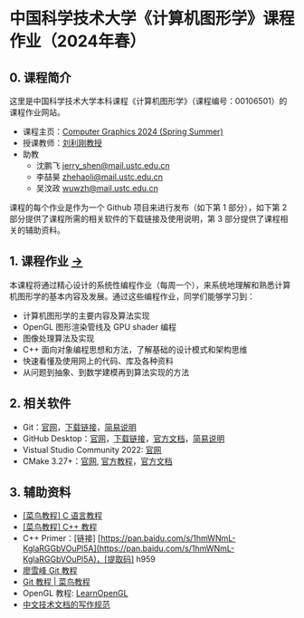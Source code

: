 # 中国科学技术大学《计算机图形学》课程作业（2024年春）

## 0. 课程简介

这里是中国科学技术大学本科课程《计算机图形学》（课程编号：00106501）的课程作业网站。

- 课程主页：[Computer Graphics 2024 (Spring Summer)](http://staff.ustc.edu.cn/~lgliu/Courses/ComputerGraphics_2024_spring-summer/default.htm)
- 授课教师：[刘利刚教授](http://staff.ustc.edu.cn/~lgliu)
- 助教
  - 沈鹏飞 [jerry_shen@mail.ustc.edu.cn](mailto:jerry_shen@mail.ustc.edu.cn)
  - 李喆昊 [zhehaoli@mail.ustc.edu.cn](mailto:zhehaoli@mail.ustc.edu.cn)
  - 吴汶政 [wuwzh@mail.ustc.edu.cn](mailto:wuwzh@mail.ustc.edu.cn)

课程的每个作业是作为一个 Github 项目来进行发布（如下第 1 部分），如下第 2 部分提供了课程所需的相关软件的下载链接及使用说明，第 3 部分提供了课程相关的辅助资料。

## 1. 课程作业 [->](Homeworks/)

本课程将通过精心设计的系统性编程作业（每周一个），来系统地理解和熟悉计算机图形学的基本内容及发展。通过这些编程作业，同学们能够学习到：

- 计算机图形学的主要内容及算法实现
- OpenGL 图形渲染管线及 GPU shader 编程
- 图像处理算法及实现
- C++ 面向对象编程思想和方法，了解基础的设计模式和架构思维
- 快速看懂及使用网上的代码、库及各种资料
- 从问题到抽象、到数学建模再到算法实现的方法

## 2. 相关软件

- Git：[官网](https://git-scm.com/)，[下载链接](https://git-scm.com/download/win)，[简易说明](Softwares/Github.md)
- GitHub Desktop：[官网](https://desktop.github.com/)，[下载链接](https://central.github.com/deployments/desktop/desktop/latest/win32)，[官方文档](https://help.github.com/en/desktop)，[简易说明](Softwares/Github.md)
- Vistual Studio Community 2022: [官网](https://visualstudio.microsoft.com/zh-hans/vs/)
- CMake 3.27+：[官网](https://cmake.org/), [官方教程](https://cmake.org/cmake/help/latest/guide/tutorial/index.html)，[官方文档](https://cmake.org/documentation/)

## 3. 辅助资料

- [[菜鸟教程] C 语言教程](https://www.runoob.com/cprogramming/c-tutorial.html)
- [[菜鸟教程] C++ 教程](https://www.runoob.com/cplusplus/cpp-tutorial.html)
- C++ Primer：[链接] [https://pan.baidu.com/s/1hmWNmL-KglaRGGbVOuPl5A](https://pan.baidu.com/s/1hmWNmL-KglaRGGbVOuPl5A)，[提取码] h959
- [廖雪峰 Git 教程](https://www.liaoxuefeng.com/wiki/896043488029600)
- [Git 教程 | 菜鸟教程](https://www.runoob.com/git/git-tutorial.html)
- OpenGL 教程: [LearnOpenGL](https://learnopengl-cn.github.io/)
- [中文技术文档的写作规范](https://github.com/ruanyf/document-style-guide)
